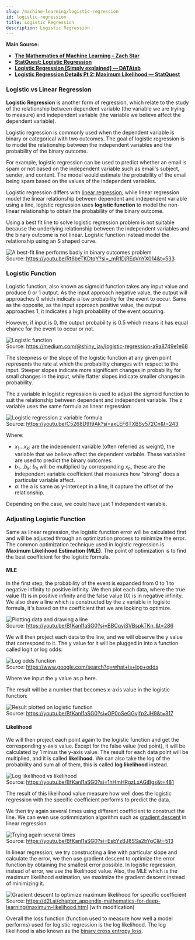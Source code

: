 ```yaml
---
slug: /machine-learning/logistic-regression
id: logistic-regression
title: Logistic Regression
description: Logistic Regression
---
```


**Main Source:**

- **[The Mathematics of Machine Learning - Zach Star](https://youtu.be/Rt6beTKDtqY?si=2f4Rge2IA_uRCd_1)**
- **[StatQuest: Logistic Regression](https://youtu.be/yIYKR4sgzI8?si=ESKWBDZx7GtPBQGN)**
- **[Logistic Regression [Simply explained] — DATAtab](https://youtu.be/C5268D9t9Ak?si=pLsGLNnww7pq1VRF)**
- **[Logistic Regression Details Pt 2: Maximum Likelihood — StatQuest](https://youtu.be/BfKanl1aSG0?si=6Ec-t_B3m_RL88di)**

### Logistic vs Linear Regression

**Logistic Regression** is another form of regression, which relate to the study of the relationship between dependent variable (the variable we are trying to measure) and independent variable (the variable we believe affect the dependent variable).

Logistic regression is commonly used when the dependent variable is binary or categorical with two outcomes. The goal of logistic regression is to model the relationship between the independent variables and the probability of the binary outcome.

For example, logistic regression can be used to predict whether an email is spam or not based on the independent variable such as email's subject, sender, and content. The model would estimate the probability of the email being spam based on the values of the independent variables.

Logistic regression differs with [linear regression](/machine-learning/linear-regression), while linear regression model the linear relationship between dependent and independent variable using a line, logistic regression uses **logistic function** to model the non-linear relationship to obtain the probability of the binary outcome.

Using a best fit line to solve logistic regression problem is not suitable because the underlying relationship between the independent variables and the binary outcome is not linear. Logistic function instead model the relationship using an S shaped curve.

![A best-fit line performs badly in binary outcomes problem](./line-on-logistic-regression.png)  
Source: https://youtu.be/Rt6beTKDtqY?si=_mR1DjREpVnYX014&t=533

### Logistic Function

Logistic function, also known as sigmoid function takes any input value and produce 0 or 1 output. As the input approach negative value, the output will approaches 0 which indicate a low probability for the event to occur. Same as the opposite, as the input approach positive value, the output approaches 1, it indicates a high probability of the event occuring.

However, if input is 0, the output probability is 0.5 which means it has equal chance for the event to occur or not.

![Logistic function](./logistic-function.png)  
Source: https://medium.com/@shiny_jay/logistic-regression-a9a8749e1e68

The steepness or the slope of the logistic function at any given point represents the rate at which the probability changes with respect to the input. Steeper slopes indicate more significant changes in probability for small changes in the input, while flatter slopes indicate smaller changes in probability.

The z variable in logistic regression is used to adjust the sigmoid function to suit the relationship between dependent and independent variable. The z variable uses the same formula as linear regression:

![Logistic regression z variable formula](./logistic-z-formula.png)  
Source: https://youtu.be/C5268D9t9Ak?si=axLEF6TXBSy572Cn&t=243

Where:

- $x_1 ... x_k$: are the independent variable (often referred as weight), the variable that we believe affect the dependent variable. These variables are used to predict the binary outcomes.
- $b_1 ... b_k$: $b_n$ will be multiplied by corresponding $x_n$, these are the independent variable coefficient that measures how "strong" does a particular variable affect.
- $a$: the a is same as y-intercept in a line, it capture the offset of the relationship.

Depending on the case, we could have just 1 independent variable.

### Adjusting Logistic Function

Same as linear regression, the logistic function error will be calculated first and will be adjusted through an optimization process to minimize the error. The common optimization technique used in logistic regression is **Maximum Likelihood Estimation (MLE)**. The point of optimization is to find the best coefficient for the logistic formula.

#### MLE

In the first step, the probability of the event is expanded from 0 to 1 to negative infinity to positive infinity. We then plot each data, where the true value (1) is in positive infinity and the false value (0) is in negative infinity. We also draw a line which is constructed by the z variable in logisitc formula, it's based on the coefficient that we are looking to optimize.

![Plotting data and drawing a line](./plot-data.png)  
Source: https://youtu.be/BfKanl1aSG0?si=BBCqyjSVBspkTKn_&t=286

We will then project each data to the line, and we will observe the y value that correspond to it. The y value for it will be plugged in into a function called logit or log odds:

![Log odds function](./log-odds.png)  
Source: https://www.google.com/search?q=what+is+log+odds

Where we input the y value as p here.

The result will be a number that becomes x-axis value in the logistic function:

![Result plotted on logistic function](./log-odds-result.png)  
Source: https://youtu.be/BfKanl1aSG0?si=OP0oSeGGvjfp2JH9&t=317

#### Likelihood

We will then project each point again to the logistic function and get the corresponding y-axis value. Except for the false value (red point), it will be calculated by 1 minus the y-axis value. The result for each data point will be multiplied, and it is called **likelihood**. We can also take the log of the probability and sum all of them, this is called **log likelihood** instead.

![Log likelihood vs likelihood](./log-likelihood.png)  
Source: https://youtu.be/BfKanl1aSG0?si=1hHmHRgzLxAGiBgs&t=481

The result of this likelihood value measure how well does the logistic regression with the specific coefficient performs to predict the data.

We then try again several times using different coefficient to construct the line. We can even use optimmization algorithm such as [gradient descent](/machine-learning/linear-regression#gradient-descent) in linear regression.

![Trying again several times](./trying-again.png)  
Source: https://youtu.be/BfKanl1aSG0?si=EsbYzBJ8SSa2bYgC&t=513

In linear regression, we try constructing a line with particular slope and calculate the error, we then use gradient descent to optimize the error function by obtaining the smallest error possible. In logistic regression, instead of error, we use the likelihood value. Also, the MLE which is the maximum likelihood estimation, we maximize the gradient descent instead of minimizing it.

![Gradient descent to optimize maximum likelihood for specific coefficient](./gradient-descent.png)  
Source: https://d2l.ai/chapter_appendix-mathematics-for-deep-learning/maximum-likelihood.html (with modification)

Overall the loss function (function used to measure how well a model performs) used for logistic regression is the log likelihood. The log likelihood is also known as the [binary cross entropy loss](/deep-learning/deep-learning-foundation#binary-cross-entropy-loss).

